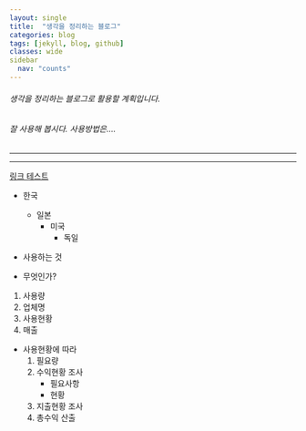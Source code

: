 ```yaml
---
layout: single
title:  "생각을 정리하는 블로그"
categories: blog
tags: [jekyll, blog, github]
classes: wide
sidebar
  nav: "counts"
---
```


###### 생각을 정리하는 블로그로 활용할 계획입니다.
###### 잘 사용해 봅시다. 사용방법은....

------------
______________

[링크 테스트](github.com/liebero/liebero.github.io/blob/master/screenshot.png) 

* 한국
  * 일본
    * 미국
      * 독일


* 사용하는 것
* 무엇인가?

1. 사용량
2. 업체명
3. 사용현황
4. 매출


* 사용현황에 따라
  1. 필요량
  2. 수익현황 조사
     - 필요사항
     - 현황
  3. 지출현황 조사
  4. 총수익 산출
